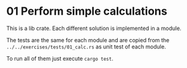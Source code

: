 # 01 Perform simple calculations

This is a lib crate.
Each different solution is implemented in a module.

The tests are the same for each module and are copied from the
`../../exercises/tests/01_calc.rs` as unit test of each module.

To run all of them just execute `cargo test`.
